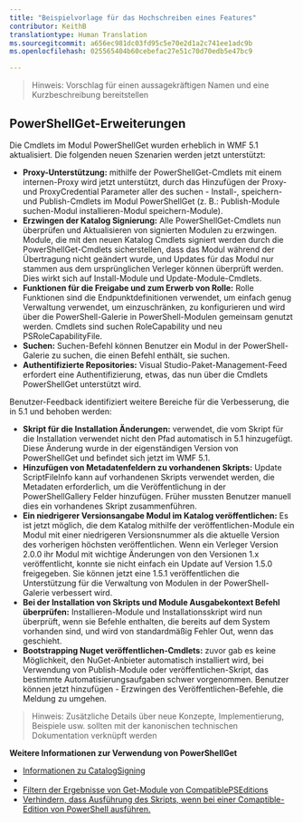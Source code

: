 ```yaml
---
title: "Beispielvorlage für das Hochschreiben eines Features"
contributor: KeithB
translationtype: Human Translation
ms.sourcegitcommit: a656ec981dc03fd95c5e70e2d1a2c741ee1adc9b
ms.openlocfilehash: 025565404b60cebefac27e51c70d70edb5e47bc9

---
```


>Hinweis: Vorschlag für einen aussagekräftigen Namen und eine Kurzbeschreibung bereitstellen

## PowerShellGet-Erweiterungen ##
Die Cmdlets im Modul PowerShellGet wurden erheblich in WMF 5.1 aktualisiert. Die folgenden neuen Szenarien werden jetzt unterstützt:

- **Proxy-Unterstützung:** mithilfe der PowerShellGet-Cmdlets mit einem internen-Proxy wird jetzt unterstützt, durch das Hinzufügen der Proxy- und ProxyCredential Parameter aller des suchen - Install-, speichern- und Publish-Cmdlets im Modul PowerShellGet (z. B.: Publish-Module suchen-Modul installieren-Modul speichern-Module). 
- **Erzwingen der Katalog Signierung:** Alle PowerShellGet-Cmdlets nun überprüfen und Aktualisieren von signierten Modulen zu erzwingen. Module, die mit den neuen Katalog Cmdlets signiert werden durch die PowerShellGet-Cmdlets sicherstellen, dass das Modul während der Übertragung nicht geändert wurde, und Updates für das Modul nur stammen aus dem ursprünglichen Verleger können überprüft werden. Dies wirkt sich auf Install-Module und Update-Module-Cmdlets. 
- **Funktionen für die Freigabe und zum Erwerb von Rolle:** Rolle Funktionen sind die Endpunktdefinitionen verwendet, um einfach genug Verwaltung verwendet, um einzuschränken, zu konfigurieren und wird über die PowerShell-Galerie in PowerShell-Modulen gemeinsam genutzt werden. Cmdlets sind suchen RoleCapability und neu PSRoleCapabilityFile. 
- **Suchen:** Suchen-Befehl können Benutzer ein Modul in der PowerShell-Galerie zu suchen, die einen Befehl enthält, sie suchen. 
- **Authentifizierte Repositories:** Visual Studio-Paket-Management-Feed erfordert eine Authentifizierung, etwas, das nun über die Cmdlets PowerShellGet unterstützt wird.

Benutzer-Feedback identifiziert weitere Bereiche für die Verbesserung, die in 5.1 und behoben werden:

- **Skript für die Installation Änderungen:** verwendet, die vom Skript für die Installation verwendet nicht den Pfad automatisch in 5.1 hinzugefügt. Diese Änderung wurde in der eigenständigen Version von PowerShellGet und befindet sich jetzt im WMF 5.1.
- **Hinzufügen von Metadatenfeldern zu vorhandenen Skripts:** Update ScriptFileInfo kann auf vorhandenen Skripts verwendet werden, die Metadaten erforderlich, um die Veröffentlichung in der PowerShellGallery Felder hinzufügen. Früher mussten Benutzer manuell dies ein vorhandenes Skript zusammenführen.
- **Ein niedrigerer Versionsangabe Modul im Katalog veröffentlichen:** Es ist jetzt möglich, die dem Katalog mithilfe der veröffentlichen-Module ein Modul mit einer niedrigeren Versionsnummer als die aktuelle Version des vorherigen höchsten veröffentlichen. Wenn ein Verleger Version 2.0.0 ihr Modul mit wichtige Änderungen von den Versionen 1.x veröffentlicht, konnte sie nicht einfach ein Update auf Version 1.5.0 freigegeben. Sie können jetzt eine 1.5.1 veröffentlichen die Unterstützung für die Verwaltung von Modulen in der PowerShell-Galerie verbessert wird. 
- **Bei der Installation von Skripts und Module Ausgabekontext Befehl überprüfen:** Installieren-Module und Installationsskript wird nun überprüft, wenn sie Befehle enthalten, die bereits auf dem System vorhanden sind, und wird von standardmäßig Fehler Out, wenn das geschieht. 
- **Bootstrapping Nuget veröffentlichen-Cmdlets:** zuvor gab es keine Möglichkeit, den NuGet-Anbieter automatisch installiert wird, bei Verwendung von Publish-Module oder veröffentlichen-Skript, das bestimmte Automatisierungsaufgaben schwer vorgenommen. Benutzer können jetzt hinzufügen - Erzwingen des Veröffentlichen-Befehle, die Meldung zu umgehen. 

>Hinweis: Zusätzliche Details über neue Konzepte, Implementierung, Beispiele usw. sollten mit der kanonischen technischen Dokumentation verknüpft werden

**Weitere Informationen zur Verwendung von PowerShellGet**
- [Informationen zu CatalogSigning]()
- []()
- [Filtern der Ergebnisse von Get-Module von CompatiblePSEditions]()
- [Verhindern, dass Ausführung des Skripts, wenn bei einer Comaptible-Edition von PowerShell ausführen.]()






<!--HONumber=Oct16_HO1-->


